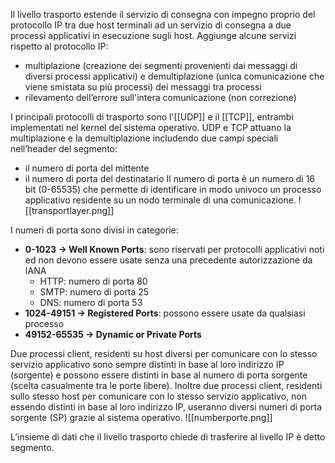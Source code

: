 Il livello trasporto estende il servizio di consegna con impegno proprio del protocollo IP tra due host terminali ad un servizio di consegna a due processi applicativi in esecuzione sugli host. Aggiunge alcune servizi rispetto al protocollo IP:
- multiplazione (creazione dei segmenti provenienti dai messaggi di diversi processi applicativi) e demultiplazione (unica comunicazione che viene smistata su più processi) dei messaggi tra processi  
- rilevamento dell’errore sull'intera comunicazione (non correzione)

I principali protocolli di trasporto sono l'[[UDP]] e il [[TCP]], entrambi implementati nel kernel del sistema operativo. UDP e TCP attuano la multiplazione e la demultiplazione includendo due campi speciali nell’header del segmento:  
- il numero di porta del mittente  
- il numero di porta del destinatario
Il numero di porta è un numero di 16 bit (0-65535) che permette di identificare in modo univoco un processo applicativo residente su un nodo terminale di una comunicazione.
![[transportlayer.png]]

I numeri di porta sono divisi in categorie:
- **0-1023 → Well Known Ports**: sono riservati per protocolli applicativi noti ed non devono essere usate senza una precedente autorizzazione da IANA
	- HTTP: numero di porta 80 
	- SMTP: numero di porta 25  
	- DNS: numero di porta 53
- **1024-49151 → Registered Ports**: possono essere usate da qualsiasi processo
- **49152-65535 → Dynamic or Private Ports**

Due processi client, residenti su host diversi per comunicare con lo stesso servizio applicativo sono sempre distinti in base al loro indirizzo IP (sorgente) e possono essere distinti in base al numero di porta sorgente (scelta casualmente tra le porte libere). Inoltre due processi client, residenti sullo stesso host per comunicare con  lo stesso servizio applicativo, non essendo distinti in base al loro indirizzo IP, useranno diversi numeri di porta sorgente (SP) grazie al sistema operativo.
![[numberporte.png]]

L’insieme di dati che il livello trasporto chiede di trasferire al livello IP è detto segmento.

